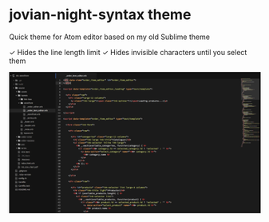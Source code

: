 # jovian-night-syntax theme

Quick theme for Atom editor based on my old Sublime theme

✓ Hides the line length limit
✓ Hides invisible characters until you select them

![Screenshot](https://raw.githubusercontent.com/dclelland/jovian-night-syntax/master/screenshot.png)
